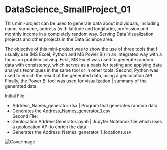 # DataScience_SmallProject_01
This mini-project can be used to generate data about individuals, including name, surname, address (with latitude and longitude), profession and monthly income in a completely random way. Serving Data Visualization projects and other projects in the Data Science area. 

The objective of this mini-project was to show the use of three tools that I usually use (MS Excel, Python and MS Power BI) in an integrated way with a focus on problem solving. First, MS Excel was used to generate random data with consistency, which serves as a basis for testing and applying data analysis techniques in the same tool or in other tools. Second, Python was used to enrich the result of the generated data, using a geolocation API. Finally, the Power BI tool was used for visualization | summary of the generated data.

Initial File:
  - Address_Names_generator.xlsx | Program that generates random data  
  - Generates the Address_Names_generator_1.csv  
Second File:  
  - Geolocation AddressGenerator.ipynb | Jupyter Notebook file which uses a geolocation API to enrich the data  
  - Generates the Address_Names_generator_1_locations.csv


![CoverImage](https://user-images.githubusercontent.com/10830272/155902320-de6bbfa2-581d-4d13-b3e6-c142bd38948b.png)
